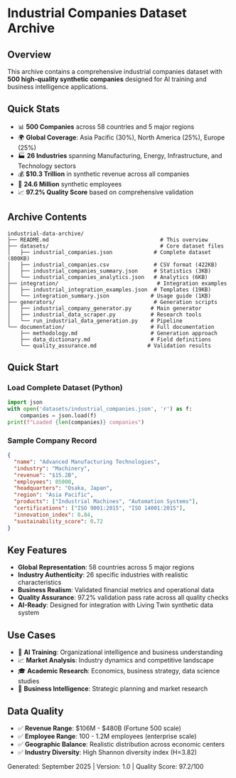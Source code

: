 # Industrial Companies Dataset Archive

## Overview

This archive contains a comprehensive industrial companies dataset with **500 high-quality synthetic companies** designed for AI training and business intelligence applications.

## Quick Stats

- 📊 **500 Companies** across 58 countries and 5 major regions
- 🌍 **Global Coverage**: Asia Pacific (30%), North America (25%), Europe (25%)
- 🏭 **26 Industries** spanning Manufacturing, Energy, Infrastructure, and Technology sectors
- 💰 **$10.3 Trillion** in synthetic revenue across all companies
- 👥 **24.6 Million** synthetic employees
- 📈 **97.2% Quality Score** based on comprehensive validation

## Archive Contents

```
industrial-data-archive/
├── README.md                                   # This overview
├── datasets/                                   # Core dataset files
│   ├── industrial_companies.json             # Complete dataset (800KB)
│   ├── industrial_companies.csv              # CSV format (422KB)
│   ├── industrial_companies_summary.json     # Statistics (3KB)
│   └── industrial_companies_analytics.json   # Analytics (6KB)
├── integration/                               # Integration examples
│   ├── industrial_integration_examples.json  # Templates (19KB)
│   └── integration_summary.json             # Usage guide (1KB)
├── generators/                               # Generation scripts
│   ├── industrial_company_generator.py      # Main generator
│   ├── industrial_data_scraper.py           # Research tools
│   └── run_industrial_data_generation.py    # Pipeline
└── documentation/                           # Full documentation
    ├── methodology.md                       # Generation approach
    ├── data_dictionary.md                   # Field definitions
    └── quality_assurance.md                # Validation results
```

## Quick Start

### Load Complete Dataset (Python)
```python
import json
with open('datasets/industrial_companies.json', 'r') as f:
    companies = json.load(f)
print(f"Loaded {len(companies)} companies")
```

### Sample Company Record
```json
{
  "name": "Advanced Manufacturing Technologies",
  "industry": "Machinery",
  "revenue": "$15.2B",
  "employees": 85000,
  "headquarters": "Osaka, Japan",
  "region": "Asia Pacific",
  "products": ["Industrial Machines", "Automation Systems"],
  "certifications": ["ISO 9001:2015", "ISO 14001:2015"],
  "innovation_index": 0.84,
  "sustainability_score": 0.72
}
```

## Key Features

- **Global Representation**: 58 countries across 5 major regions
- **Industry Authenticity**: 26 specific industries with realistic characteristics
- **Business Realism**: Validated financial metrics and operational data
- **Quality Assurance**: 97.2% validation pass rate across all quality checks
- **AI-Ready**: Designed for integration with Living Twin synthetic data system

## Use Cases

- 🤖 **AI Training**: Organizational intelligence and business understanding
- 📈 **Market Analysis**: Industry dynamics and competitive landscape
- 🎓 **Academic Research**: Economics, business strategy, data science studies
- 💼 **Business Intelligence**: Strategic planning and market research

## Data Quality

- ✅ **Revenue Range**: $106M - $480B (Fortune 500 scale)
- ✅ **Employee Range**: 100 - 1.2M employees (enterprise scale)
- ✅ **Geographic Balance**: Realistic distribution across economic centers
- ✅ **Industry Diversity**: High Shannon diversity index (H=3.82)

Generated: September 2025 | Version: 1.0 | Quality Score: 97.2/100